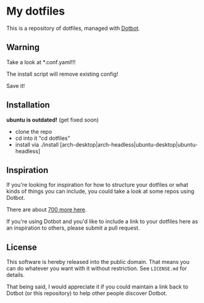 
My dotfiles
=================
This is a repository of dotfiles, managed with  [Dotbot](https://github.com/anishathalye/dotbot).


Warning
-----------
Take a look at *.conf.yaml!!!

The install script will remove existing config!

Save it!


Installation
-----------
**ubuntu is outdated!**
(get fixed soon)

 - clone the repo
 - cd into it "cd dotfiles"
 - install via ./install [arch-desktop|arch-headless|ubuntu-desktop|ubuntu-headless]


Inspiration
-----------

If you're looking for inspiration for how to structure your dotfiles or what
kinds of things you can include, you could take a look at some repos using
Dotbot.

There are about [700 more here](https://github.com/anishathalye/dotbot/wiki/Users).

If you're using Dotbot and you'd like to include a link to your dotfiles here
as an inspiration to others, please submit a pull request.

License
-------

This software is hereby released into the public domain. That means you can do
whatever you want with it without restriction. See `LICENSE.md` for details.

That being said, I would appreciate it if you could maintain a link back to
Dotbot (or this repository) to help other people discover Dotbot.

[dotbot]: https://github.com/anishathalye/dotbot
[fork]: https://github.com/anishathalye/dotfiles_template/fork
[dotbot-users]: https://github.com/anishathalye/dotbot/wiki/List-of-Dotbot-Users
